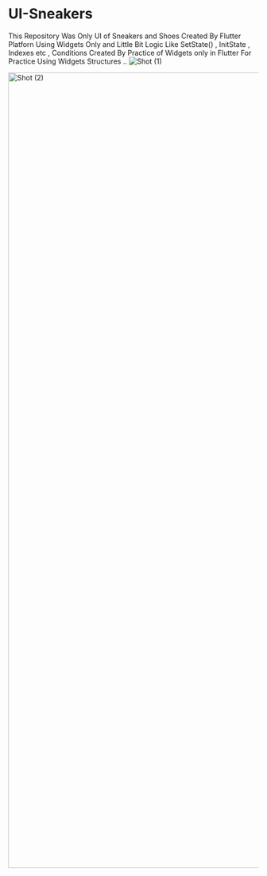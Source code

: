 # UI-Sneakers
This  Repository  Was  Only  UI  of  Sneakers  and  Shoes  Created  By  Flutter  Platforn  Using  Widgets  Only  and  Little  Bit  Logic  Like  SetState()  , InitState , Indexes etc , Conditions  Created  By  Practice  of  Widgets  only in  Flutter  For  Practice  Using  Widgets  Structures  ..
![Shot (1)](https://github.com/ApurvMalani/UI-Sneakers/assets/123534851/3ab9404f-a6a9-46e2-9904-4a231324d856)

<img width="1600" alt="Shot (2)" src="https://github.com/ApurvMalani/UI-Sneakers/assets/123534851/6f8810b0-4e78-49e4-bd83-4a840f79c6bc">
